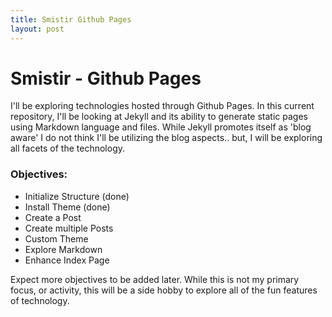 ```yaml
---
title: Smistir Github Pages
layout: post
---
```


# Smistir - Github Pages

I'll be exploring technologies hosted through Github Pages.  In this current repository, I'll be looking at Jekyll and its ability to generate static pages using Markdown language and files.  While Jekyll promotes itself as 'blog aware' I do not think I'll be utilizing the blog aspects.. but, I will be exploring all facets of the technology.

### Objectives:
* Initialize Structure (done)
* Install Theme (done)
* Create a Post 
* Create multiple Posts
* Custom Theme
* Explore Markdown
* Enhance Index Page

Expect more objectives to be added later.  While this is not my primary focus, or activity, this will be a side hobby to explore all of the fun features of technology.
